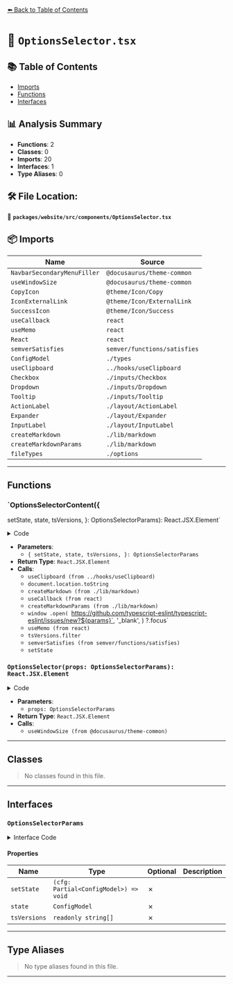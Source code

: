 [⬅️ Back to Table of Contents](../../../../index.md)

# 📄 `OptionsSelector.tsx`

## 📚 Table of Contents

- [Imports](#imports)
- [Functions](#functions)
- [Interfaces](#interfaces)

## 📊 Analysis Summary

- **Functions**: 2
- **Classes**: 0
- **Imports**: 20
- **Interfaces**: 1
- **Type Aliases**: 0

## 🛠️ File Location:
📂 **`packages/website/src/components/OptionsSelector.tsx`**

## 📦 Imports

| Name | Source |
|------|--------|
| `NavbarSecondaryMenuFiller` | `@docusaurus/theme-common` |
| `useWindowSize` | `@docusaurus/theme-common` |
| `CopyIcon` | `@theme/Icon/Copy` |
| `IconExternalLink` | `@theme/Icon/ExternalLink` |
| `SuccessIcon` | `@theme/Icon/Success` |
| `useCallback` | `react` |
| `useMemo` | `react` |
| `React` | `react` |
| `semverSatisfies` | `semver/functions/satisfies` |
| `ConfigModel` | `./types` |
| `useClipboard` | `../hooks/useClipboard` |
| `Checkbox` | `./inputs/Checkbox` |
| `Dropdown` | `./inputs/Dropdown` |
| `Tooltip` | `./inputs/Tooltip` |
| `ActionLabel` | `./layout/ActionLabel` |
| `Expander` | `./layout/Expander` |
| `InputLabel` | `./layout/InputLabel` |
| `createMarkdown` | `./lib/markdown` |
| `createMarkdownParams` | `./lib/markdown` |
| `fileTypes` | `./options` |


---

## Functions

### `OptionsSelectorContent({
  setState,
  state,
  tsVersions,
}: OptionsSelectorParams): React.JSX.Element`

<details><summary>Code</summary>

```ts
function OptionsSelectorContent({
  setState,
  state,
  tsVersions,
}: OptionsSelectorParams): React.JSX.Element {
  const [copyLink, copyLinkToClipboard] = useClipboard(() =>
    document.location.toString(),
  );
  const [copyMarkdown, copyMarkdownToClipboard] = useClipboard(() =>
    createMarkdown(state),
  );

  const openIssue = useCallback(() => {
    const params = createMarkdownParams(state);

    window
      .open(
        `https://github.com/typescript-eslint/typescript-eslint/issues/new?${params}`,
        '_blank',
      )
      ?.focus();
  }, [state]);

  const tsVersionsFiltered = useMemo(
    () =>
      tsVersions.filter(version =>
        semverSatisfies(version, MIN_TS_VERSION_SEMVER),
      ),
    [tsVersions],
  );

  return (
    <>
      <Expander label="Info">
        <InputLabel name="TypeScript">
          <Dropdown
            className="text--right"
            disabled={!tsVersionsFiltered.length}
            name="ts"
            onChange={(ts): void => setState({ ts })}
            options={
              tsVersionsFiltered.length ? tsVersionsFiltered : [state.ts]
            }
            value={state.ts}
          />
        </InputLabel>
        <InputLabel name="Eslint">{process.env.ESLINT_VERSION}</InputLabel>
        <InputLabel name="TSESlint">{process.env.TS_ESLINT_VERSION}</InputLabel>
      </Expander>
      <Expander label="Options">
        <InputLabel name="File type">
          <Dropdown
            name="fileType"
            onChange={(fileType): void => setState({ fileType })}
            options={fileTypes}
            value={state.fileType}
          />
        </InputLabel>
        <InputLabel name="Source type">
          <Dropdown
            name="sourceType"
            onChange={(sourceType): void => setState({ sourceType })}
            options={['script', 'module']}
            value={state.sourceType}
          />
        </InputLabel>
        <InputLabel name="Auto scroll">
          <Checkbox
            checked={state.scroll}
            name="enableScrolling"
            onChange={(scroll): void => setState({ scroll })}
          />
        </InputLabel>
        <InputLabel name="Show tokens">
          <Checkbox
            checked={state.showTokens}
            name="showTokens"
            onChange={(showTokens): void => setState({ showTokens })}
          />
        </InputLabel>
      </Expander>
      <Expander label="Actions">
        <ActionLabel name="Copy link" onClick={copyLinkToClipboard}>
          <Tooltip open={copyLink} text="Copied">
            {copyLink ? (
              <SuccessIcon height="13.5" width="13.5" />
            ) : (
              <CopyIcon height="13.5" width="13.5" />
            )}
          </Tooltip>
        </ActionLabel>
        <ActionLabel name="Copy Markdown" onClick={copyMarkdownToClipboard}>
          <Tooltip open={copyMarkdown} text="Copied">
            {copyMarkdown ? (
              <SuccessIcon height="13.5" width="13.5" />
            ) : (
              <CopyIcon height="13.5" width="13.5" />
            )}
          </Tooltip>
        </ActionLabel>
        <ActionLabel name="Report as Issue" onClick={openIssue}>
          <IconExternalLink height="13.5" width="13.5" />
        </ActionLabel>
      </Expander>
    </>
  );
}
```
</details>

- **Parameters**:
  - `{
  setState,
  state,
  tsVersions,
}: OptionsSelectorParams`
- **Return Type**: `React.JSX.Element`
- **Calls**:
  - `useClipboard (from ../hooks/useClipboard)`
  - `document.location.toString`
  - `createMarkdown (from ./lib/markdown)`
  - `useCallback (from react)`
  - `createMarkdownParams (from ./lib/markdown)`
  - `window
      .open(
        `https://github.com/typescript-eslint/typescript-eslint/issues/new?${params}`,
        '_blank',
      )
      ?.focus`
  - `useMemo (from react)`
  - `tsVersions.filter`
  - `semverSatisfies (from semver/functions/satisfies)`
  - `setState`
### `OptionsSelector(props: OptionsSelectorParams): React.JSX.Element`

<details><summary>Code</summary>

```ts
function OptionsSelector(props: OptionsSelectorParams): React.JSX.Element {
  const windowSize = useWindowSize();
  if (windowSize === 'mobile') {
    return (
      <NavbarSecondaryMenuFiller
        component={OptionsSelectorContent}
        props={props}
      />
    );
  }
  return <OptionsSelectorContent {...props} />;
}
```
</details>

- **Parameters**:
  - `props: OptionsSelectorParams`
- **Return Type**: `React.JSX.Element`
- **Calls**:
  - `useWindowSize (from @docusaurus/theme-common)`

---

## Classes

> No classes found in this file.


---

## Interfaces

### `OptionsSelectorParams`

<details><summary>Interface Code</summary>

```ts
export interface OptionsSelectorParams {
  readonly setState: (cfg: Partial<ConfigModel>) => void;
  readonly state: ConfigModel;
  readonly tsVersions: readonly string[];
}
```
</details>

#### Properties

| Name | Type | Optional | Description |
|------|------|----------|-------------|
| `setState` | `(cfg: Partial<ConfigModel>) => void` | ✗ |  |
| `state` | `ConfigModel` | ✗ |  |
| `tsVersions` | `readonly string[]` | ✗ |  |


---

## Type Aliases

> No type aliases found in this file.


---